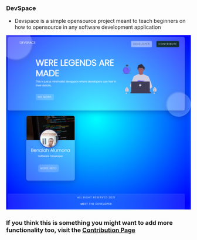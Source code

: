 ### DevSpace
- Devspace is a simple opensource project meant to teach beginners on how to opensource in any software development application

<img src="https://github.com/Benrobo/devspace/blob/main/img/demo.png">

### If you think this is something you might want to add more functionality too, visit the [Contribution Page](https://github.com/Benrobo/devspace/blob/main/contribution.md)